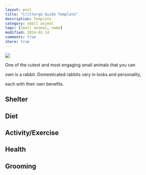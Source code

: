 ```yaml
---
layout: post
title: "Crittergo Guide Template"
description: Template
category: small animal
tags: [small animal, name]
modified: 2014-02-14
comments: true
share: true
---
```


<img src="/images/IMAGE.jpg" class="img-post">

One of the cutest and most engaging small animals that you can 

own is a rabbit. Domesticated rabbits vary in looks and personality, 

each with their own benefits. 


## Shelter



## Diet



## Activity/Exercise



## Health



## Grooming
